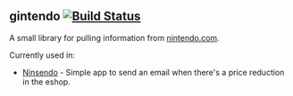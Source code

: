 gintendo [![Build Status](https://travis-ci.org/arkie/gintendo.svg?branch=master)](https://travis-ci.org/arkie/gintendo)
--------

A small library for pulling information from [nintendo.com](http://www.nintendo.com).

Currently used in:

- [Ninsendo](https://ninsend-o.appspot.com) - Simple app to send an email when
  there's a price reduction in the eshop.
